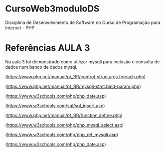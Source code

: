 # CursoWeb3moduloDS
Disciplina de Desenvolvimento de Software no Curso de Programação para Internet - PHP



# Referências AULA 3

Na aula 3 foi demonstrado como utilizar mysqli para inclusão e consulta de dados num banco de dados mysql.

(https://www.php.net/manual/pt_BR/control-structures.foreach.php)

(https://www.php.net/manual/pt_BR/mysqli-stmt.bind-param.php)

(https://www.w3schools.com/php/php_date.asp)

(https://www.w3schools.com/sql/sql_insert.asp)

(https://www.php.net/manual/pt_BR/function.define.php)

(https://www.w3schools.com/php/php_mysql_select.asp)

(https://www.w3schools.com/php/php_ref_mysqli.asp)

(https://www.w3schools.com/php/php_date.asp)

